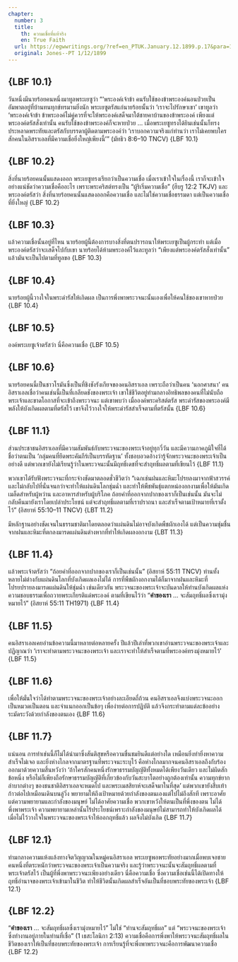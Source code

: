 ```yaml
---
chapter:
  number: 3
  title:
    th: ความเชื่อที่แท้จริง
    en: True Faith
  url: https://egwwritings.org/?ref=en_PTUK.January.12.1899.p.17&para=1183.3
  original: Jones--PT 1/12/1899
---
```


## {LBF 10.1}

วันหนึ่งมีนายร้อยคนหนึ่งมาทูลพระเยซูว่า “‘พระองค์เจ้าข้า คนรับใช้ของข้าพระองค์นอนป่วยเป็นอัมพาตอยู่ที่บ้านทนทุกข์ทรมานยิ่งนัก พระเยซูตรัสแก่นายร้อยนั้นว่า ‘เราจะไปรักษาเขา’ เขาทูลว่า ‘พระองค์เจ้าข้า ข้าพระองค์ไม่คู่ควรที่จะให้พระองค์เสด็จมาใต้ชายคาบ้านของข้าพระองค์ เพียงแต่พระองค์ตรัสสั่งเท่านั้น คนรับใช้ของข้าพระองค์ก็จะหายป่วย … เมื่อพระเยซูทรงได้ยินเช่นนั้นก็ทรงประหลาดพระทัยและตรัสกับบรรดาผู้ติดตามพระองค์ว่า ‘เราบอกความจริงแก่ท่านว่า เราไม่เคยพบใครสักคนในอิสราเอลที่มีความเชื่อยิ่งใหญ่เพียงนี้’” (มัทธิว 8:6–10 TNCV) {LBF 10.1}

## {LBF 10.2}

สิ่งที่นายร้อยคนนั้นแสดงออก พระเยซูทรงเรียกว่าเป็นความเชื่อ เมื่อเราเข้าใจในเรื่องนี้ เราก็จะเข้าใจอย่างแน่ชัดว่าความเชื่อคืออะไร เพราะพระคริสต์ทรงเป็น “ผู้ริเริ่มความเชื่อ” (ฮีบรู 12:2 TKJV) และพระองค์ตรัสว่า สิ่งที่นายร้อยคนนั้นแสดงออกคือความเชื่อ และไม่ใช่ความเชื่อธรรมดา แต่เป็นความเชื่อที่ยิ่งใหญ่ {LBF 10.2}

## {LBF 10.3}

แล้วความเชื่อนั้นอยู่ที่ไหน นายร้อยผู้นี้ต้องการบางสิ่งที่ตนปรารถนาให้พระเยซูเป็นผู้กระทำ แต่เมื่อพระองค์ตรัสว่าจะเสด็จไปกับเขา นายร้อยได้ห้ามพระองค์ไว้และทูลว่า “เพียงแต่พระองค์ตรัสสั่งเท่านั้น” แล้วมันจะเป็นไปตามที่ทูลขอ {LBF 10.3}

## {LBF 10.4}

นายร้อยผู้นี้วางใจในพระดำรัสให้เกิดผล เป็นการพึ่งพาพระวจนะนั้นเองเพื่อให้คนใช้ของเขาหายป่วย {LBF 10.4}

## {LBF 10.5}

องค์พระเยซูเจ้าตรัสว่า นี่คือความเชื่อ {LBF 10.5}

## {LBF 10.6}

นายร้อยคนนี้เป็นชาวโรมันซึ่งเป็นที่ชิงชังรังเกียจของคนอิสราเอล เพราะถือว่าเป็นคน ‘นอกศาสนา’ คนอิสราเอลเชื่อว่าคนเช่นนี้เป็นที่เกลียดชังของพระเจ้า เขาใช้ชีวิตอยู่ท่ามกลางอิทธิพลของคนที่ไม่นับถือพระเจ้าและขาดโอกาสที่จะเข้าถึงพระวจนะ แต่เขาพบว่า เมื่อองค์พระคริสต์ตรัส พระดำรัสของพระองค์มีพลังให้บังเกิดผลตามที่ตรัสไว้ เขาจึงไว้วางใจให้พระดำรัสสำเร็จตามที่ตรัสนั้น {LBF 10.6}

## {LBF 11.1}

ส่วนประชาชนอิสราเอลที่มีความสัมพันธ์กับพระวจนะของพระเจ้าอยู่ทุกวี่วัน และมีความภาคภูมิใจที่ได้ชื่อว่าตนเป็น ‘กลุ่มคนที่ยึดพระคัมภีร์เป็นบรรทัดฐาน’ ทั้งชอบอวดอ้างว่ารู้จักพระวจนะของพระเจ้าเป็นอย่างดี แต่พวกเขายังไม่เรียนรู้ว่าในพระวจนะนั้นมีฤทธิ์เดชที่จะสำฤทธิ์ผลตามที่เขียนไว้ {LBF 11.1}

พวกเขาได้รับฟังพระวจนะที่กระจ่างชัดมาตลอดชั่วชีวิตว่า “เฉกเช่นฝนและหิมะโปรยลงมาจากฟ้าสวรรค์ และไม่กลับไปที่นั่นจนกว่าจะทำให้แผ่นดินโลกชุ่มฉ่ำ และทำให้พืชพันธุ์แตกหน่องอกงามเพื่อให้มันเกิดเมล็ดสำหรับผู้หว่าน และอาหารสำหรับผู้บริโภค ถ้อยคำที่ออกจากปากของเราก็เป็นเช่นนั้น มันจะไม่กลับคืนมายังเราโดยเปล่าประโยชน์ แต่จะสำฤทธิ์ผลตามที่เราปราถนา และสำเร็จตามเป้าหมายที่เราตั้งไว้” (อิสยาห์ 55:10–11 TNCV) {LBT 11.2}

มีหลักฐานอย่างชัดเจนในธรรมชาติมาโดยตลอดว่าแผ่นดินไม่อาจบังเกิดพืชผักเองได้ แต่เป็นความชุ่มชื่นจากฝนและหิมะที่ตกลงมารดแผ่นดินต่างหากที่ทำให้เกิดผลงอกงาม {LBT 11.3}

## {LBF 11.4}

แล้วพระเจ้าตรัสว่า “ถ้อยคำที่ออกจากปากของเราก็เป็นเช่นนั้น” (อิสยาห์ 55:11 TNCV) ท่านทั้งหลายไม่ต่างกับแผ่นดินโลกที่บังเกิดผลเองไม่ได้ การที่พืชผักงอกงามได้ก็มาจากฝนและหิมะที่โปรยปรายลงมารดแผ่นดินให้ชุ่มฉ่ำ เช่นเดียวกัน พระวจนะของพระเจ้าจะบันดาลให้ท่านบังเกิดผลแห่งความชอบธรรมเพื่อถวายพระเกียรติแด่พระองค์ ตามที่เขียนไว้ว่า “**คำของเรา** … จะสัมฤทธิ์ผลซึ่งเรามุ่งหมายไว้” (อิสยาห์ 55:11 TH1971) {LBF 11.4}

## {LBF 11.5}

คนอิสราเอลเคยอ่านข้อความนี้มาหลายต่อหลายครั้ง ปีแล้วปีเล่าที่พวกเขาอ่านพระวจนะของพระเจ้าและปฏิญาณว่า ‘เราจะทำตามพระวจนะของพระเจ้า และเราจะทำให้สำเร็จตามที่พระองค์ทรงมุ่งหมายไว้’ {LBF 11.5}

## {LBF 11.6}

เพื่อให้มั่นใจว่าได้ทำตามพระวจนะของพระเจ้าอย่างละเอียดถี่ถ้วน คนอิสราเอลจึงแบ่งพระวจนะออกเป็นหมวดเป็นตอน และจำแนกออกเป็นข้อๆ เพื่อง่ายต่อการปฏิบัติ แล้วจึงกระทำตามแต่ละข้ออย่างระมัดระวังด้วยกำลังของตนเอง {LBF 11.6}

## {LBF 11.7}

แน่นอน การทำเช่นนี้ก็ไม่ได้นำมาซึ่งสันติสุขหรือความชื่นชมยินดีแต่อย่างใด เหมือนยิ่งทำยิ่งหาความสำเร็จไม่เจอ และยิ่งห่างไกลจากมาตรฐานที่พระวจนะระบุไว้ คือห่างไกลมากจนคนอิสราเอลถึงกับร้องออกมาด้วยความสิ้นหวังว่า ‘ถ้าใครสักคนหนึ่งรักษาธรรมบัญญัติทั้งหมดได้เพียงวันเดียว และไม่ผิดสักข้อหนึ่ง หรือไม่ก็เพียงถือรักษาธรรมบัญญัติที่เกี่ยวข้องกับวันสะบาโตอย่างถูกต้องเท่านั้น ความทุกข์ยากลำบากต่างๆ ของชนชาติอิสราเอลจะหมดไป และพระเมสสิยาห์จะเสด็จมาในที่สุด’ แต่พวกเขายังสืบเท้าก้าวต่อไปเหมือนเดินบนลู่วิ่ง พยายามให้ถึงเป้าหมายด้วยกำลังของตนเองแต่ไปไม่ถึงสักที เพราะอาศัยแต่ความพยายามและกำลังของมนุษย์ ไม่ได้อาศัยความเชื่อ พวกเขาหวังให้ตนเป็นที่พึ่งของตน ไม่ได้พึ่งพาพระเจ้า ความพยายามเหล่านั้นไร้ประโยชน์เพราะกำลังของมนุษย์ไม่สามารถทำให้บังเกิดผลได้ เมื่อไม่ไว้วางใจในพระวจนะของพระเจ้าให้ออกฤทธิ์แล้ว ผลจึงไม่บังเกิด {LBF 11.7}

## {LBF 12.1}

ท่ามกลางความแห้งแล้งทางจิตวิญญาณในหมู่คนอิสราเอล พระเยซูพอพระทัยอย่างมากเมื่อพบเจอชายคนหนึ่งที่ตระหนักว่าพระวจนะของพระเจ้าเป็นความจริง และรู้ว่าพระวจนะนั้นจะสัมฤทธิ์ผลตามที่พระเจ้าตรัสไว้ เป็นผู้ที่พึ่งพาพระวจนะเพียงอย่างเดียว นี่คือความเชื่อ ซึ่งความเชื่อเช่นนี้ได้เปิดทางให้ฤทธิ์อำนาจของพระเจ้าเข้ามาในชีวิต ทำให้ชีวิตนั้นเกิดผลสำเร็จอันเป็นที่ชอบพระทัยของพระเจ้า {LBF 12.1}

## {LBF 12.2}

“**คำของเรา** … จะสัมฤทธิ์ผลซึ่งเรามุ่งหมายไว้” ไม่ใช่ “ท่านจะสัมฤทธิ์ผล” แต่ “พระวจนะของพระเจ้าซึ่งทำงานอยู่ภายในท่านที่เชื่อ” (1 เธสะโลนิกา 2:13) ความเชื่อคือการพึ่งพาให้พระวจนะสัมฤทธิ์ผลในชีวิตของเราให้เป็นที่ชอบพระทัยของพระเจ้า การเรียนรู้ที่จะพึ่งพาพระวจนะคือการพัฒนาความเชื่อ {LBF 12.2}
